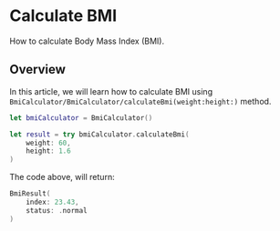 # Calculate BMI

How to calculate Body Mass Index (BMI).

## Overview

In this article, we will learn how to calculate BMI using ``BmiCalculator/BmiCalculator/calculateBmi(weight:height:)`` method.

```swift
let bmiCalculator = BmiCalculator()

let result = try bmiCalculator.calculateBmi(
    weight: 60,
    height: 1.6
)
```

The code above, will return:

```swift
BmiResult(
    index: 23.43,
    status: .normal
)
```
